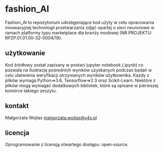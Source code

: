 # fashion_AI
Fashion_AI to repozytorium udostępniające kod użyty w celu opracowania innowacyjnej technologii przetwarzania zdjęć opartej o sieci neuronowe w ramach platformy typu marketplace dla branży modowej (NR PROJEKTU: RPZP.01.01.00-32-0004/19).

## użytkowanie
Kod źródłowy został zapisany w postaci jupyter notebook (.ipynb) co pozwala na ilustrację pośrednich wyników uzyskanych podczas badań w celu ułatwienia weryfikacji otrzymanych wyników użytkownika.
Każdy z plików wymaga Python=>3.6, Tensorflow=>2.3 oraz Scikit-Learn. Niektóre z plików mogą wymagać dodatkowych bibliotek, które są opisane w pierwszej komórce takiego zeszytu. 

## kontakt
Małgorzata Wojtas
malgorzata.wojtas@v4s.pl

## licencja
Oprogramowanie z licensją otwartego dostępu: open-source.
